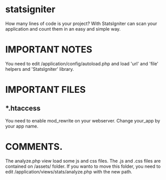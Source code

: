 statsigniter
============
How many lines of code is your project? 
With StatsIgniter can scan your application and count them in an easy and simple way.

IMPORTANT NOTES
=================
You need to edit /application/config/autoload.php and load 'url' and 'file' helpers and 'StatsIgniter' library.

IMPORTANT FILES
================
*.htaccess
----------
You need to enable mod_rewrite on your webserver. Change your_app by your app name.

COMMENTS.
=========
The analyze.php view load some js and css files. The .js and .css files are contained on /assets/ folder. 
If you wanto to move this folder, you need to edit /application/views/stats/analyze.php with the new path.


